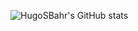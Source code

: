 ![HugoSBahr's GitHub stats](https://github-readme-stats.vercel.app/api?username=HugoSBahr&show_icons=true&theme=tokyonight)
